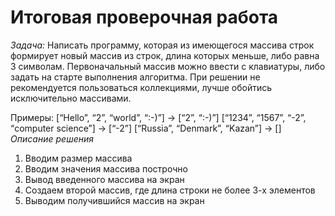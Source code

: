 # Итоговая проверочная работа #
*Задача:*
Написать программу, которая из имеющегося массива строк формирует новый массив из строк, длина которых меньше, либо равна 3 символам. Первоначальный массив можно ввести с клавиатуры, либо задать на старте выполнения алгоритма. При решении не рекомендуется пользоваться коллекциями, лучше обойтись исключительно массивами.

Примеры:
[“Hello”, “2”, “world”, “:-)”] → [“2”, “:-)”]
[“1234”, “1567”, “-2”, “computer science”] → [“-2”]
[“Russia”, “Denmark”, “Kazan”] → []
*Описание решения*
1. Вводим размер массива
2. Вводим значения массива построчно
3. Вывод введенного массива на экран
4. Создаем второй массив, где длина строки не более 3-х элементов
5. Выводим получившийся массив на экран
